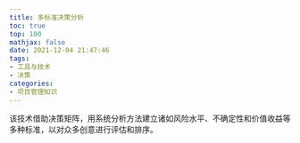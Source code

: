 ```yaml
---
title: 多标准决策分析
toc: true
top: 100
mathjax: false
date: 2021-12-04 21:47:46
tags:
- 工具与技术
- 决策
categories:
- 项目管理知识
---
```

该技术借助决策矩阵，用系统分析方法建立诸如风险水平、不确定性和价值收益等多种标准，以对众多创意进行评估和排序。
